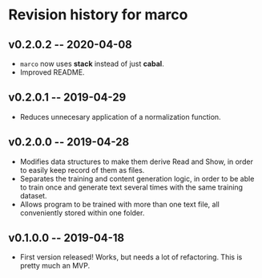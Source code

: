 # Revision history for marco

## v0.2.0.2 -- 2020-04-08

- `marco` now uses **stack** instead of just **cabal**.
- Improved README.

## v0.2.0.1 -- 2019-04-29

- Reduces unnecesary application of a normalization function.

## v0.2.0.0 -- 2019-04-28

- Modifies data structures to make them derive Read and Show, in order to easily keep record of them as files.
- Separates the training and content generation logic, in order to be able to train once and generate text several times with the same training dataset.
- Allows program to be trained with more than one text file, all conveniently stored within one folder.

## v0.1.0.0  -- 2019-04-18

- First version released! Works, but needs a lot of refactoring. This is pretty much an MVP.
